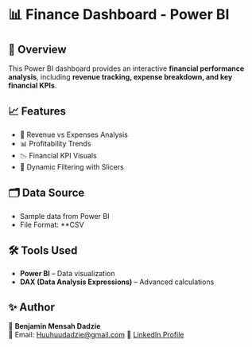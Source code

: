 # 📊 Finance Dashboard - Power BI

## 📌 Overview  
This Power BI dashboard provides an interactive **financial performance analysis**, including **revenue tracking, expense breakdown, and key financial KPIs**.

## 📈 Features  
- 🚀 Revenue vs Expenses Analysis  
- 📊 Profitability Trends  
- 📉 Financial KPI Visuals  
- 📌 Dynamic Filtering with Slicers  

## 🗂️ Data Source  
- Sample data from Power BI
- File Format: **CSV

## 🛠️ Tools Used  
- **Power BI** – Data visualization  
- **DAX (Data Analysis Expressions)** – Advanced calculations 
  

## ✨ Author  
👤 **Benjamin Mensah Dadzie**  
📩 Email: Huuhuudadzie@gmail.com 
🔗 [LinkedIn Profile](https://www.linkedin.com/in/benmendadzie/)  
